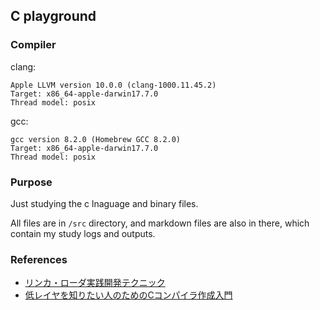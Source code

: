 ## C playground

### Compiler

clang:

```
Apple LLVM version 10.0.0 (clang-1000.11.45.2)
Target: x86_64-apple-darwin17.7.0
Thread model: posix
```

gcc:

```
gcc version 8.2.0 (Homebrew GCC 8.2.0)
Target: x86_64-apple-darwin17.7.0
Thread model: posix
```

### Purpose

Just studying the c lnaguage and binary files.

All files are in `/src` directory, and markdown files are also in there, which contain my study logs and outputs.

### References

- [リンカ・ローダ実践開発テクニック](http://kozos.jp/books/linker_book.html)
- [低レイヤを知りたい人のためのCコンパイラ作成入門](https://www.sigbus.info/compilerbook/)
